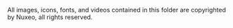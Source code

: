 All images, icons, fonts, and videos contained in this folder are copyrighted by Nuxeo, all rights reserved.
